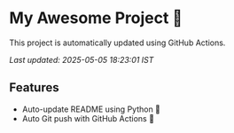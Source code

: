 # My Awesome Project 🚀

This project is automatically updated using GitHub Actions.

_Last updated: 2025-05-05 18:23:01 IST_

## Features
- Auto-update README using Python 🐍
- Auto Git push with GitHub Actions 🤖
